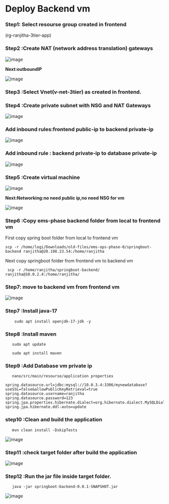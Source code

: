 
# Deploy Backend vm

### Step1: Select resourse group created in frontend

(rg-ranjitha-3tier-app)

### Step2 :Create NAT (network address translation) gateways

![image](https://github.com/user-attachments/assets/042ab913-9ed5-4e9b-95db-376580341b4d)

**Next:outboundIP**

![image](https://github.com/user-attachments/assets/a490b9a6-4055-43f0-b483-411ac80020f4)


### Step3 :Select Vnet(v-net-3tier) as created in frontend.

### Step4 :Create private subnet with NSG and NAT Gateways

![image](https://github.com/user-attachments/assets/907a9ea3-edfa-4cfd-91b6-0faafe1a025c)

### Add inbound rules:frontend public-ip to backend private-ip

![image](https://github.com/user-attachments/assets/ef2ae659-af00-4712-a194-50d72057073a)

### Add inbound rule : backend private-ip to database private-ip

![image](https://github.com/user-attachments/assets/57c15c6c-d1c2-4c38-8cd0-2d99bb8fca93)


### Step5 :Create virtual machine

![image](https://github.com/user-attachments/assets/7f5d946b-7a22-4b80-8f5d-f5160772cb3f)

**Next:Networking:no need public ip,no need NSG for vm**

![image](https://github.com/user-attachments/assets/c996e095-1606-46e1-afdc-5ed30cf92a15)


### Step6 :Copy ems-phase backend folder from local to frontend vm

First copy spring boot folder from local to frontend vm
```
scp -r /home/logi/Downloads/old-files/ems-ops-phase-0/springboot-backend ranjitha@20.198.23.54:/home/ranjitha
```
Next copy springboot folder from frontend vm to backend vm
```
 scp -r /home/ranjitha/springboot-backend/ ranjitha@10.0.2.4:/home/ranjitha/
```
### Step7: move to backend vm from frontend vm

![image](https://github.com/user-attachments/assets/c5f5df22-1ca4-49fa-985c-11669a7b09ad)


### Step7 :Install java-17
```
    sudo apt install openjdk-17-jdk -y
```
### Step8 :Install maven
```
   sudo apt update

   sudo apt install maven
```
### Step9 :Add Database vm private ip
```
   nano/src/main/resourse/application properties
```
```
spring.datasource.url=jdbc:mysql://10.0.3.4:3306/mynewdatabase?useSSL=false&allowPublicKeyRetrieval=true
spring.datasource.username=ranjitha
spring.datasource.password=123
spring.jpa.properties.hibernate.dialect=org.hibernate.dialect.MySQLDialect
spring.jpa.hibernate.ddl-auto=update

```   
### step10 :Clean and build the application
```
   mvn clean install -DskipTests
```
![image](https://github.com/user-attachments/assets/201f516f-5cf7-4011-a41f-d1e30f0a3e16)


### Step11 :check target folder after build the application
![image](https://github.com/user-attachments/assets/ff06ce27-2ae6-44d7-8f61-d3ad1cef4ecd)


### Step12 :Run the jar file inside target folder.
```
   java -jar springboot-backend-0.0.1-SNAPSHOT.jar
```
![image](https://github.com/user-attachments/assets/fb4bdebd-d207-459d-b804-0421abc8b97c)


